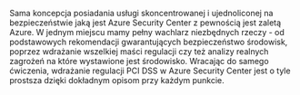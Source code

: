 Sama koncepcja posiadania usługi skoncentrowanej i ujednoliconej na bezpieczeństwie jaką jest Azure Security Center z pewnością jest zaletą Azure. W jednym miejscu mamy pełny wachlarz niezbędnych rzeczy - od podstawowych rekomendacji gwarantujących bezpieczeństwo środowisk, poprzez wdrażanie wszelkiej maści regulacji czy też analizy realnych zagrożeń na które wystawione jest środowisko. 
Wracając do samego ćwiczenia, wdrażanie regulacji PCI DSS w Azure Security Center jest o tyle prostsza dzięki dokładnym opisom przy każdym punkcie. 
